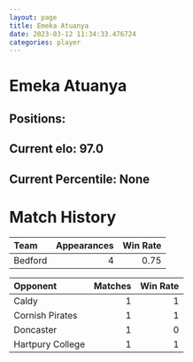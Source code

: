 ```yaml
---  
layout: page  
title: Emeka Atuanya  
date: 2023-03-12 11:34:33.476724  
categories: player  
---
```

# Emeka Atuanya

## Positions: 

## Current elo: 97.0

## Current Percentile: None

# Match History


| Team    |   Appearances |   Win Rate |
|:--------|--------------:|-----------:|
| Bedford |             4 |       0.75 |

| Opponent         |   Matches |   Win Rate |
|:-----------------|----------:|-----------:|
| Caldy            |         1 |          1 |
| Cornish Pirates  |         1 |          1 |
| Doncaster        |         1 |          0 |
| Hartpury College |         1 |          1 |